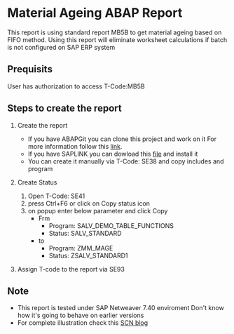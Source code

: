 # Material Ageing ABAP Report

This report is using standard report MB5B to get material ageing based on FIFO method.
Using this report will eliminate worksheet calculations if batch is not configured on SAP ERP system

## Prequisits
User has authorization to access T-Code:MB5B

## Steps to create the report
1. Create the report
    * If you have ABAPGit you can clone this project and work on it For more information follow this [link](https://blogs.sap.com/2017/06/21/abapgit-so-easy/).
    * If you have SAPLINK you can dowload this [file](https://github.com/Ibrahem-Ahmed/Material-Ageing/blob/master/NUGG_ZMM_MAGE.nugg) and install it
    * You can create it manually via T-Code: SE38 and copy includes and program
    
2. Create Status
    1. Open T-Code: SE41
    2. press Ctrl+F6 or click on Copy status icon
    3. on popup enter below parameter and click Copy
        * Frm
            * Program: SALV_DEMO_TABLE_FUNCTIONS
            * Status: SALV_STANDARD
        * to
            * Program: ZMM_MAGE
            * Status: ZSALV_STANDARD1
            
3. Assign T-code to the report via SE93


## Note
* This report is tested under SAP Netweaver 7.40 enviroment Don't know how it's going to behave on earlier versions
* For complete illustration check this [SCN blog](https://blogs.sap.com/2018/07/22/inventory-ageing-abap-report/)

